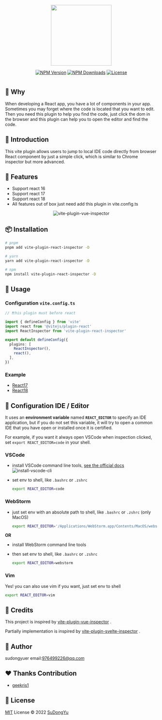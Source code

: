 
<p align="center">
<a href="https://github.com/sudongyuer/vite-plugin-vue-inspector"><img src="https://cdn.staticaly.com/gh/sudongyuer/image-bed@master/vite-plugin-react-inspector.png?raw=true" width='200'/></a>
</p>

<p align="center">
  <a href="https://www.npmjs.com/package/vite-plugin-react-inspector" target="_blank" rel="noopener noreferrer"><img src="https://badgen.net/npm/v/vite-plugin-react-inspector" alt="NPM Version" /></a>
  <a href="https://www.npmjs.com/package/vite-plugin-react-inspector" target="_blank" rel="noopener noreferrer"><img src="https://badgen.net/npm/dt/vite-plugin-react-inspector" alt="NPM Downloads" /></a>
  <a href="https://github.com/sudongyuer/vite-plugin-react-inspector/blob/master/LICENSE" target="_blank" rel="noopener noreferrer"><img src="https://badgen.net/github/license/sudongyuer/vite-plugin-react-inspector" alt="License" /></a>
</p>

<p align="center">
<a href="https://stackblitz.com/edit/vitejs-vite-1mazom?file=src/App.tsx"><img src="https://developer.stackblitz.com/img/open_in_stackblitz.svg" alt=""></a>
</p>

## 👀 Why 
When developing a React app, you have a lot of components in your app. Sometimes you may forget where the code is located that you want to edit. Then you need this plugin to help you find the code, just click the dom in the browser and this plugin can help you to open the editor and find the code.


## 📖 Introduction
This vite plugin allows users to jump to local IDE code directly from browser React component by just a simple click, which is similar to Chrome inspector but more advanced.

## 🌈 Features

- Support react 16
- Support react 17
- Support react 18
- All features out of box just need add this plugin in vite.config.ts


<p align="center">
<img src="https://git.poker/sudongyuer/image-bed/blob/master/20220724/vite-plugin-react-inspector.gif?raw=true" alt="vite-plugin-vue-inspector">
</p>

## 📦 Installation

```bash
# pnpm 
pnpm add vite-plugin-react-inspector -D

# yarn
yarn add vite-plugin-react-inspector -D

# npm
npm install vite-plugin-react-inspector -D
```

## 🦄 Usage

### Configuration `vite.config.ts`

```ts
// ❗️this plugin must before react

import { defineConfig } from 'vite'
import react from '@vitejs/plugin-react'
import ReactInspector from 'vite-plugin-react-inspector'

export default defineConfig({
  plugins: [
    ReactInspector(),
    react(),
  ],
})
```

### Example

- [React17](https://github.com/sudongyuer/vite-plugin-react-inspector/tree/master/packages/project-react-17)
- [React18](https://github.com/sudongyuer/vite-plugin-react-inspector/tree/master/packages/project-react-18)

## 🔌  Configuration IDE / Editor

It uses an **environment variable** named **`REACT_EDITOR`** to specify an IDE application, but if you do not set this variable, it will try to open a common IDE that you have open or installed once it is certified.

For example, if you want it always open VSCode when inspection clicked, set `export REACT_EDITOR=code` in your shell.


### VSCode

- install VSCode command line tools, [see the official docs](https://code.visualstudio.com/docs/setup/mac#_launching-from-the-command-line)
  ![install-vscode-cli](https://git.poker/sudongyuer/image-bed/blob/master/vscode-setup.png?raw=true)

- set env to shell, like `.bashrc` or `.zshrc`  

  ```bash
  export REACT_EDITOR=code
  ```


### WebStorm  

- just set env with an absolute path to shell, like `.bashrc` or `.zshrc` (only MacOS)  

  ```bash
  export REACT_EDITOR='/Applications/WebStorm.app/Contents/MacOS/webstorm'
  ```

**OR**

- install WebStorm command line tools

- then set env to shell, like `.bashrc` or `.zshrc`  

  ```bash
  export REACT_EDITOR=webstorm
  ```


### Vim

Yes! you can also use vim if you want, just set env to shell

```bash
export REACT_EDITOR=vim
```

## 🌸 Credits

This project is inspired by [vite-plugin-vue-inspector](https://github.com/webfansplz/vite-plugin-vue-inspector) .

Partially implementation is inspired by [vite-plugin-svelte-inspector](https://github.com/sveltejs/vite-plugin-svelte/tree/main/packages/vite-plugin-svelte/src/ui/inspector) .

## 👦 Author

sudongyuer email:976499226@qq.com

## ❤️ Thanks Contribution

- [geekris1](https://github.com/geekris1)

## 📄 License

[MIT](./LICENSE) License © 2022 [SuDongYu](https://github.com/sudongyuer)
